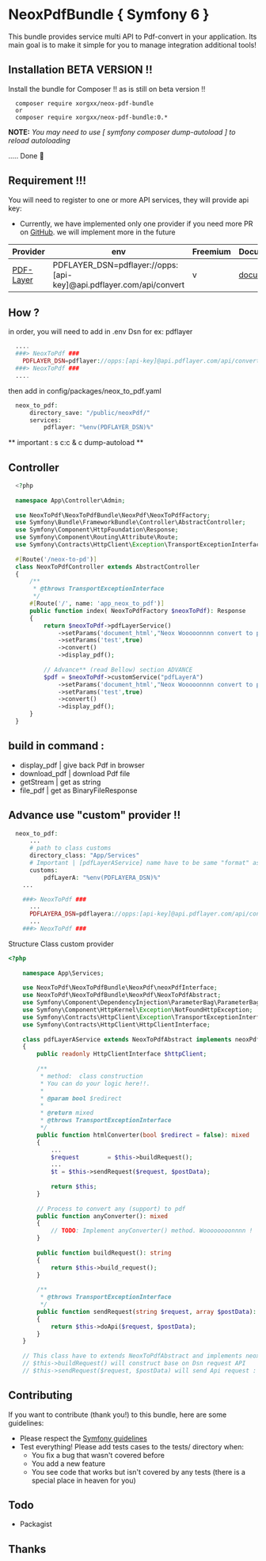 # NeoxPdfBundle { Symfony 6 }
This bundle provides service multi API to Pdf-convert in your application.
Its main goal is to make it simple for you to manage integration additional tools!

## Installation BETA VERSION !! 
Install the bundle for Composer !! as is still on beta version !!

````
  composer require xorgxx/neox-pdf-bundle
  or 
  composer require xorgxx/neox-pdf-bundle:0.*
````

**NOTE:** _You may need to use [ symfony composer dump-autoload ] to reload autoloading_

 ..... Done 🎈

## Requirement !!!
You will need to register to one or more API services, they will provide api key:
* Currently, we have implemented only one provider if you need more PR on [GitHub](https://github.com/xorgxx?tab=repositories). we will implement more in the future
  
| Provider                             | env                                                                 | Freemium | Documentation                                       |
|--------------------------------------|---------------------------------------------------------------------|----------|-----------------------------------------------------|
| [PDF-Layer](http://www.pdflayer.com) | PDFLAYER_DSN=pdflayer://opps:[api-key]@api.pdflayer.com/api/convert | v        | [documentation](https://pdflayer.com/documentation) |

## How ?
in order, you will need to add in .env Dsn for ex: pdflayer
````php
  ....
  ###> NeoxToPdf ###
    PDFLAYER_DSN=pdflayer://opps:[api-key]@api.pdflayer.com/api/convert
  ###> NeoxToPdf ###
  ....
````
then add in config/packages/neox_to_pdf.yaml
````php
  neox_to_pdf:
      directory_save: "/public/neoxPdf/"
      services:
          pdflayer: "%env(PDFLAYER_DSN)%"
````
** important : s c:c & c dump-autoload **

## Controller
````php
  <?php
  
  namespace App\Controller\Admin;
  
  use NeoxToPdf\NeoxToPdfBundle\NeoxPdf\NeoxToPdfFactory;
  use Symfony\Bundle\FrameworkBundle\Controller\AbstractController;
  use Symfony\Component\HttpFoundation\Response;
  use Symfony\Component\Routing\Attribute\Route;
  use Symfony\Contracts\HttpClient\Exception\TransportExceptionInterface;
  
  #[Route('/neox-to-pd')]
  class NeoxToPdfController extends AbstractController
  {
      /**
       * @throws TransportExceptionInterface
       */
      #[Route('/', name: 'app_neox_to_pdf')]
      public function index( NeoxToPdfFactory $neoxToPdf): Response
      {
          return $neoxToPdf->pdfLayerService()
              ->setParams('document_html',"Neox Wooooonnnn convert to pdf")
              ->setParams('test',true)
              ->convert()
              ->display_pdf();
              
          // Advance** (read Bellow) section ADVANCE
          $pdf = $neoxToPdf->customService("pdfLayerA")
              ->setParams('document_html',"Neox Wooooonnnn convert to pdf")
              ->setParams('test',true)
              ->convert()
              ->display_pdf();
      }
  }
````

## build in command :
  - display_pdf   | give back Pdf in browser
  - download_pdf  | download Pdf file
  - getStream     | get as string
  - file_pdf      | get as BinaryFileResponse

## Advance use "custom" provider !!

`````php 
  neox_to_pdf:
      ...
      # path to class customs
      directory_class: "App/Services"
      # Important | [pdfLayerAService] name have to be same "format" as the class name without "Service" ex: pdfLayerA not PdfLayera
      customs:
          pdfLayerA: "%env(PDFLAYERA_DSN)%"
    ...

`````
````php 
    ###> NeoxToPdf ###
      ...
      PDFLAYERA_DSN=pdflayera://opps:[api-key]@api.pdflayer.com/api/convert
      ...
    ###> NeoxToPdf ###
````

Structure Class custom provider
`````php 
<?php
    
    namespace App\Services;
    
    use NeoxToPdf\NeoxToPdfBundle\NeoxPdf\neoxPdfInterface;
    use NeoxToPdf\NeoxToPdfBundle\NeoxPdf\NeoxToPdfAbstract;
    use Symfony\Component\DependencyInjection\ParameterBag\ParameterBagInterface;
    use Symfony\Component\HttpKernel\Exception\NotFoundHttpException;
    use Symfony\Contracts\HttpClient\Exception\TransportExceptionInterface;
    use Symfony\Contracts\HttpClient\HttpClientInterface;
    
    class pdfLayerAService extends NeoxToPdfAbstract implements neoxPdfInterface
    {
        public readonly HttpClientInterface $httpClient;
        
        /**
         * method:  class construction
         * You can do your logic here!!.
         *
         * @param bool $redirect
         *
         * @return mixed
         * @throws TransportExceptionInterface
         */
        public function htmlConverter(bool $redirect = false): mixed
        {
            ...
            $request        = $this->buildRequest();
            ...
            $t = $this->sendRequest($request, $postData);
            
            return $this;
        }
        
        // Process to convert any (support) to pdf
        public function anyConverter(): mixed
        {
            // TODO: Implement anyConverter() method. Woooooooonnnn !
        }
        
        public function buildRequest(): string
        {
            return $this->build_request();
        }
        
        /**
         * @throws TransportExceptionInterface
         */
        public function sendRequest(string $request, array $postData): string
        {
            return $this->doApi($request, $postData);
        }
    }
    
    // This class have to extends NeoxToPdfAbstract and implements neoxPdfInterface
    // $this->buildRequest() will construct base on Dsn request API
    // $this->sendRequest($request, $postData) will send Api request : Note that this have to return string !!

`````

## Contributing
If you want to contribute (thank you!) to this bundle, here are some guidelines:

* Please respect the [Symfony guidelines](http://symfony.com/doc/current/contributing/code/standards.html)
* Test everything! Please add tests cases to the tests/ directory when:
    * You fix a bug that wasn't covered before
    * You add a new feature
    * You see code that works but isn't covered by any tests \(there is a special place in heaven for you\)
## Todo
* Packagist

## Thanks